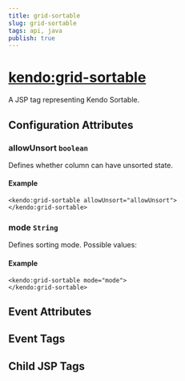 ```yaml
---
title: grid-sortable
slug: grid-sortable
tags: api, java
publish: true
---
```


# <kendo:grid-sortable>
A JSP tag representing Kendo Sortable.

## Configuration Attributes


### allowUnsort `boolean`

Defines whether column can have unsorted state.

#### Example
    <kendo:grid-sortable allowUnsort="allowUnsort">
    </kendo:grid-sortable>
    

### mode `String`

Defines sorting mode. Possible values:

#### Example
    <kendo:grid-sortable mode="mode">
    </kendo:grid-sortable>
    

## Event Attributes


## Event Tags


## Child JSP Tags

